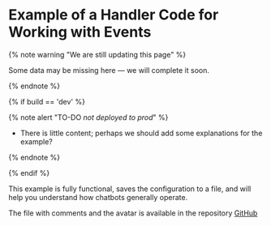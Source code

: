 # Example of a Handler Code for Working with Events

{% note warning "We are still updating this page" %}

Some data may be missing here — we will complete it soon.

{% endnote %}

{% if build == 'dev' %}

{% note alert "TO-DO _not deployed to prod_" %}

- There is little content; perhaps we should add some explanations for the example?

{% endnote %}

{% endif %}

This example is fully functional, saves the configuration to a file, and will help you understand how chatbots generally operate.

The file with comments and the avatar is available in the repository [GitHub](https://github.com/bitrix24com/bots)